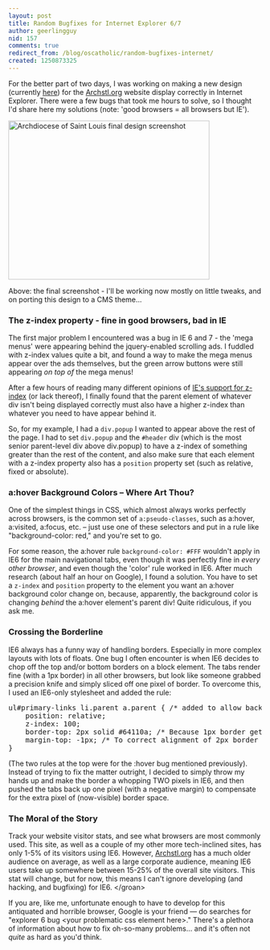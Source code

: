 ```yaml
---
layout: post
title: Random Bugfixes for Internet Explorer 6/7
author: geerlingguy
nid: 157
comments: true
redirect_from: /blog/oscatholic/random-bugfixes-internet/
created: 1250873325
---
```

<p>For the better part of two days, I was working on making a new design (currently <a href="http://www.archstl.org/new/front/">here</a>) for the <a href="http://www.archstl.org/">Archstl.org</a> website display correctly in Internet Explorer. There were a few bugs that took me hours to solve, so I thought I'd share here my solutions (note: 'good browsers = all browsers but IE').</p>
<p class="rtecenter"><img alt="Archdiocese of Saint Louis final design screenshot" width="400" height="316" src="/sites/opensourcecatholic.com/files/user-uploads/oscatholic/archstl-new-design-final.jpg" /></p>
<p>Above:&nbsp;the final screenshot - I'll be working now mostly on little tweaks, and on porting this design to a CMS theme...</p>
<h3>The z-index property - fine in good browsers, bad in IE</h3>
<p>The first major problem I encountered was a bug in IE 6 and 7 - the 'mega menus' were appearing behind the jquery-enabled scrolling ads. I fuddled with z-index values quite a bit, and found a way to make the mega menus appear over the ads themselves, but the green arrow buttons were still appearing <em>on top of</em> the mega menus!</p>
<p>After a few hours of reading many different opinions of <a href="http://www.brenelz.com/blog/2009/02/03/squish-the-internet-explorer-z-index-bug/">IE's support for z-index</a> (or lack thereof), I finally found that the parent element of whatever div isn't being displayed correctly must also have a higher z-index than whatever you need to have appear behind it.</p>
<!--break-->
<p>So, for my example, I had a <code>div.popup</code> I wanted to appear above the rest of the page. I had to set <code>div.popup</code> and the <code>#header</code> div (which is the most senior parent-level div above div.popup) to have a z-index of something greater than the rest of the content, and also make sure that each element with a z-index property also has a <code>position</code> property set (such as relative, fixed or absolute).</p>
<h3>a:hover Background Colors &ndash; Where Art Thou?</h3>
<p>One of the simplest things in CSS, which almost always works perfectly across browsers, is the common set of <code>a:pseudo-classes</code>, such as a:hover, a:visited, a:focus, etc. &ndash; just use one of these selectors and put in a rule like &quot;background-color: red,&quot; and you're set to go.</p>
<p>For some reason, the a:hover rule <code>background-color: #FFF</code> wouldn't apply in IE6 for the main navigational tabs, even though it was perfectly fine in <em>every other browser</em>, and even though the 'color' rule worked in IE6. After much research (about half an hour on Google), I found a solution. You have to set a <code>z-index</code> and <code>position</code> property to the element you want an a:hover background color change on, because, apparently, the background color is changing <em>behind</em> the a:hover element's parent div! Quite ridiculous, if you ask me.</p>
<h3>Crossing the Borderline</h3>
<p>IE6 always has a funny way of handling borders. Especially in more complex layouts with lots of floats. One bug I often encounter is when IE6 decides to chop off the top and/or bottom borders on a block element. The tabs render fine (with a 1px border) in all other browsers, but look like someone grabbed a precision knife and simply sliced off one pixel of border. To overcome this, I used an IE6-only stylesheet and added the rule:</p>
<pre>
ul#primary-links li.parent a.parent { /* added to allow background color on rollover */
	position: relative;
	z-index: 100;
	border-top: 2px solid #64110a; /* Because 1px border gets lost */
	margin-top: -1px; /* To correct alignment of 2px border */
}</pre>
<p>(The two rules at the top were for the :hover bug mentioned previously). Instead of trying to fix the matter outright, I decided to simply throw my hands up and make the border a whopping TWO pixels in IE6, and then pushed the tabs back up one pixel (with a negative margin) to compensate for the extra pixel of (now-visible) border space.</p>
<h3>The Moral of the Story</h3>
<p>Track your website visitor stats, and see what browsers are most commonly used. This site, as well as a couple of my other more tech-inclined sites, has only 1-5% of its visitors using IE6. However, <a href="http://www.archstl.org/">Archstl.org</a> has a much older audience on average, as well as a large corporate audience, meaning IE6 users take up somewhere between 15-25% of the overall site visitors. This stat will change, but for now, this means I can't ignore developing (and hacking, and bugfixing) for IE6. &lt;/groan&gt;</p>
<p>If you are, like me, unfortunate enough to have to develop for this antiquated and horrible browser, Google is your friend &mdash; do searches for &quot;explorer 6 bug &lt;your problematic css element here&gt;.&quot; There's a plethora of information about how to fix oh-so-many problems... and it's often not <em>quite</em> as hard as you'd think.</p>
